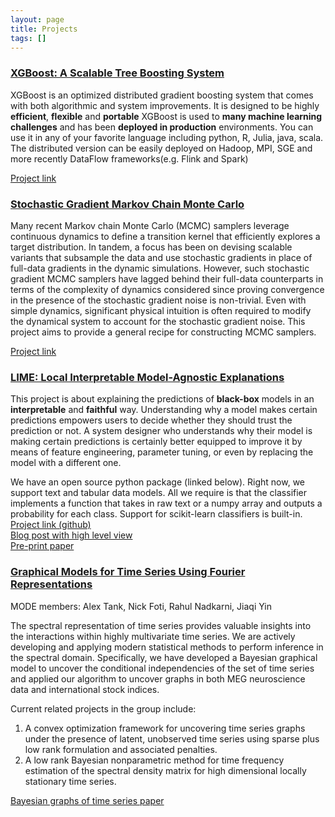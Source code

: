 ```yaml
---
layout: page
title: Projects
tags: []
---
```


### [XGBoost: A Scalable Tree Boosting System](http://dmlc.cs.washington.edu/xgboost.html)

XGBoost is an optimized distributed gradient boosting system that comes with both algorithmic and system improvements.
It is designed to be highly **efficient**, **flexible** and **portable**
XGBoost is used to **many machine learning challenges** and has been **deployed in production** environments.
You can use it in any of your favorite language including python, R, Julia, java, scala. The distributed version can be easily deployed on
Hadoop, MPI, SGE and more recently DataFlow frameworks(e.g. Flink and Spark)

[Project link](http://dmlc.cs.washington.edu/xgboost.html)

### [Stochastic Gradient Markov Chain Monte Carlo](sgmcmc)

Many recent Markov chain Monte Carlo (MCMC) samplers leverage continuous dynamics to define a transition kernel that efficiently explores a target distribution. In tandem, a focus has been on devising scalable variants that subsample the data and use stochastic gradients in place of full-data gradients in the dynamic simulations.
However, such stochastic gradient MCMC samplers have lagged behind their full-data counterparts in terms of the complexity of dynamics considered since proving convergence in the presence of the stochastic gradient noise is non-trivial. Even with simple dynamics, significant physical intuition is often required to modify the dynamical system to account for the stochastic gradient noise. This project aims to provide a general recipe for constructing MCMC samplers.

[Project link](sgmcmc)

### [LIME: Local Interpretable Model-Agnostic Explanations](https://github.com/marcotcr/lime)

This project is about explaining the predictions of **black-box** models in an
**interpretable** and **faithful** way. 
Understanding why a model makes certain predictions empowers users to decide
whether they should trust the prediction or not.
A system designer who understands why their model is making certain predictions is
certainly better equipped to improve it by means of feature engineering,
parameter tuning, or even by replacing the model with a different one.

We have an open source python package (linked below). Right now, we support text
and tabular data models. All we require is that the classifier implements a
function that takes in raw text or a numpy array and outputs a probability for
each class. Support for scikit-learn classifiers is built-in.  
[Project link (github)](https://github.com/marcotcr/lime)  
[Blog post with high level view](http://homes.cs.washington.edu/~marcotcr/blog/lime/)  
[Pre-print paper](http://arxiv.org/abs/1602.04938)

### [Graphical Models for Time Series Using Fourier Representations](gmts)
MODE members: Alex Tank, Nick Foti, Rahul Nadkarni, Jiaqi Yin

The spectral representation of time series provides valuable insights into the interactions
within highly multivariate time series. We are actively developing and applying modern 
statistical methods to perform inference in the spectral domain. Specifically, we have developed a
Bayesian graphical model to uncover the conditional independencies of the set of time series and applied our algorithm
to uncover graphs in both MEG neuroscience data and international stock indices. 

Current related projects in the group include:
<ol>
<li> A convex optimization framework for uncovering time series graphs under 
the presence of latent, unobserved time series using sparse plus low rank formulation and associated penalties. </li>
<li> A low rank Bayesian 
nonparametric method for time frequency estimation of the spectral density matrix for high dimensional
locally stationary time series.</li>
</ol>

[Bayesian graphs of time series paper](http://arxiv.org/abs/1505.03131)

